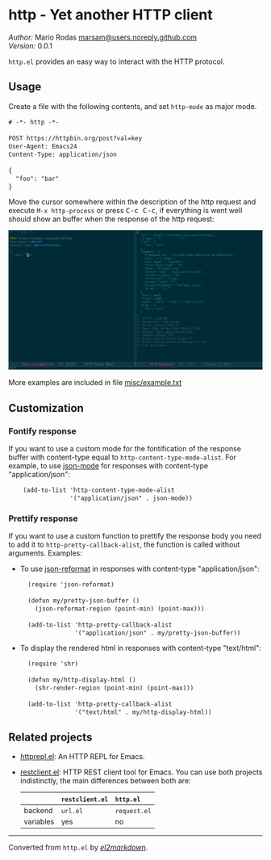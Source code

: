 # http - Yet another HTTP client

*Author:* Mario Rodas <marsam@users.noreply.github.com><br>
*Version:* 0.0.1<br>

`http.el` provides an easy way to interact with the HTTP protocol.

## Usage

Create a file with the following contents, and set `http-mode` as major mode.

    # -*- http -*-

    POST https://httpbin.org/post?val=key
    User-Agent: Emacs24
    Content-Type: application/json

    {
      "foo": "bar"
    }

Move the cursor somewhere within the description of the http request and
execute `M-x http-process` or press <kbd>C-c C-c</kbd>, if everything is went
well should show an buffer when the response of the http request:

![http.el screenshot](misc/screenshot.png)

More examples are included in file [misc/example.txt](misc/example.http)

## Customization

### Fontify response

If you want to use a custom mode for the fontification of the response buffer
with content-type equal to `http-content-type-mode-alist`.  For example, to
use [json-mode][] for responses with content-type "application/json":

        (add-to-list 'http-content-type-mode-alist
                     '("application/json" . json-mode))

### Prettify response

If you want to use a custom function to prettify the response body you need
to add it to `http-pretty-callback-alist`, the function is called without
arguments.  Examples:

+ To use [json-reformat][] in responses with content-type "application/json":

        (require 'json-reformat)

        (defun my/pretty-json-buffer ()
          (json-reformat-region (point-min) (point-max)))

        (add-to-list 'http-pretty-callback-alist
                     '("application/json" . my/pretty-json-buffer))

+ To display the rendered html in responses with content-type "text/html":

        (require 'shr)

        (defun my/http-display-html ()
          (shr-render-region (point-min) (point-max)))

        (add-to-list 'http-pretty-callback-alist
                     '("text/html" . my/http-display-html))

## Related projects

+ [httprepl.el][]: An HTTP REPL for Emacs.

+ [restclient.el][]: HTTP REST client tool for Emacs.  You can use both
  projects indistinctly, the main differences between both are:

  |            | `restclient.el`   | `http.el`     |
  | ---------- | ----------------- | ------------- |
  | backend    | `url.el`          | `request.el`  |
  | variables  | yes               | no            |

[httprepl.el]: https://github.com/gregsexton/httprepl.el "An HTTP REPL for Emacs"
[restclient.el]: https://github.com/pashky/restclient.el "HTTP REST client tool for Emacs"
[json-mode]: https://github.com/joshwnj/json-mode "Major mode for editing JSON files with Emacs"
[json-reformat]: https://github.com/gongo/json-reformat "Reformat tool for JSON"


---
Converted from `http.el` by [*el2markdown*](https://github.com/Lindydancer/el2markdown).
